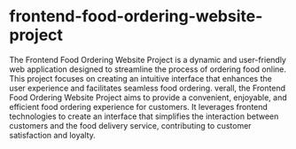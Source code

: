 # frontend-food-ordering-website-project
The Frontend Food Ordering Website Project is a dynamic and user-friendly web application designed to streamline the process of ordering food online. This project focuses on creating an intuitive interface that enhances the user experience and facilitates seamless food ordering.
verall, the Frontend Food Ordering Website Project aims to provide a convenient, enjoyable, and efficient food ordering experience for customers. It leverages frontend technologies to create an interface that simplifies the interaction between customers and the food delivery service, contributing to customer satisfaction and loyalty.
